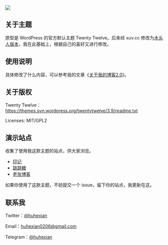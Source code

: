 ![](https://github.com/huhexian/2012-huhexian/blob/main/screenshot.png)

## 关于主题
原型是 WordPress 的官方默认主题 Twenty Twelve。后来经 xuv.cc 修改为[木头人版本](https://xuv.cc)，我在此基础上，根据自己的喜好又进行修改。

## 使用说明
具体修改了什么内容，可以参考我的文章《[关于我的博客2.0](https://yinji.org/5029.html)》。

## 关于版权

Twenty Twelve：https://themes.svn.wordpress.org/twentytwelve/3.9/readme.txt

Licenses: MIT/GPL2

## 演示站点
收集了使用我这款主题的站点，供大家浏览。
- [印记](https://yinji.org)
- [跳跳糖](https://blog.tangzhipeng.top/)
- [老张博客](https://laozhang.org)

如果你使用了这款主题，不妨提交一个 issue，留下你的站点，我更新在这。

## 联系我
Twitter：[@huhexian](https://twitter.com/huhexian)

Email：[huhexian0206@gmail.com](mailto:huhexian0206@gmail.com)

Telegram：[@huhexian](https://t.me/huhexian)
